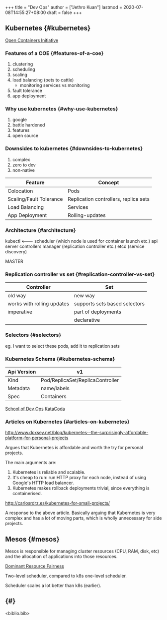 +++
title = "Dev Ops"
author = ["Jethro Kuan"]
lastmod = 2020-07-08T14:55:27+08:00
draft = false
+++

## Kubernetes {#kubernetes}

[Open Containers Initiative](https://www.opencontainers.org/)

### Features of a COE {#features-of-a-coe}

1.  clustering
2.  scheduling
3.  scaling
4.  load balancing (pets to cattle)
    - monitoring services vs monitoring
5.  fault tolerance
6.  app deployment

### Why use kubernetes {#why-use-kubernetes}

1.  google
2.  battle hardened
3.  features
4.  open source

### Downsides to kubernetes {#downsides-to-kubernetes}

1.  complex
2.  zero to dev
3.  non-native

| Feature                 | Concept                               |
| ----------------------- | ------------------------------------- |
| Colocation              | Pods                                  |
| Scaling/Fault Tolerance | Replication controllers, replica sets |
| Load Balancing          | Services                              |
| App Deployment          | Rolling-updates                       |

### Architecture {#architecture}

kubectl <--- scheduler (which node is used for container launch etc.)
api server
controllers manager (replication controller etc.)
etcd (service discovery)

MASTER

### Replication controller vs set {#replication-controller-vs-set}

| Controller                 | Set                           |
| -------------------------- | ----------------------------- |
| old way                    | new way                       |
| works with rolling updates | supports sets based selectors |
| imperative                 | part of deployments           |
|                            | declarative                   |

### Selectors {#selectors}

eg. I want to select these pods, add it to replication sets

### Kubernetes Schema {#kubernetes-schema}

| Api Version | v1                               |
| ----------- | -------------------------------- |
| Kind        | Pod/ReplicaSet/ReplicaController |
| Metadata    | name/labels                      |
| Spec        | Containers                       |

[School of Dev Ops](https://github.com/schoolofdevops/course-outlines)
[KataCoda](https://katacoda.com/)

### Articles on Kubernetes {#articles-on-kubernetes}

<http://www.doxsey.net/blog/kubernetes--the-surprisingly-affordable-platform-for-personal-projects>

Argues that Kubernetes is affordable and worth the try for personal
projects.

The main arguments are:

1.  Kubernetes is reliable and scalable.
2.  It's cheap to run: run HTTP proxy for each node, instead of using
    Google's HTTP load balancer.
3.  Kubernetes makes rollback deployments trivial, since everything is
    containerised.

<http://carlosrdrz.es/kubernetes-for-small-projects/>

A response to the above article. Basically arguing that Kubernetes is
very complex and has a lot of moving parts, which is wholly
unnecessary for side projects.

## Mesos {#mesos}

Mesos is responsible for managing cluster resources (CPU, RAM, disk,
etc) and the allocation of applications into those resources.

[Dominant Resource Fairness](https://people.eecs.berkeley.edu/~alig/papers/drf.pdf)

Two-level scheduler, compared to k8s one-level scheduler.

Scheduler scales a lot better than k8s (earlier).

## {#}

<biblio.bib>
